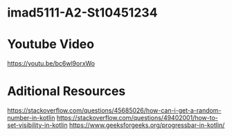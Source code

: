 # imad5111-A2-St10451234

# Youtube Video
https://youtu.be/bc6wl9orxWo
 
# Aditional Resources
https://stackoverflow.com/questions/45685026/how-can-i-get-a-random-number-in-kotlin
https://stackoverflow.com/questions/49402001/how-to-set-visibility-in-kotlin
https://www.geeksforgeeks.org/progressbar-in-kotlin/
